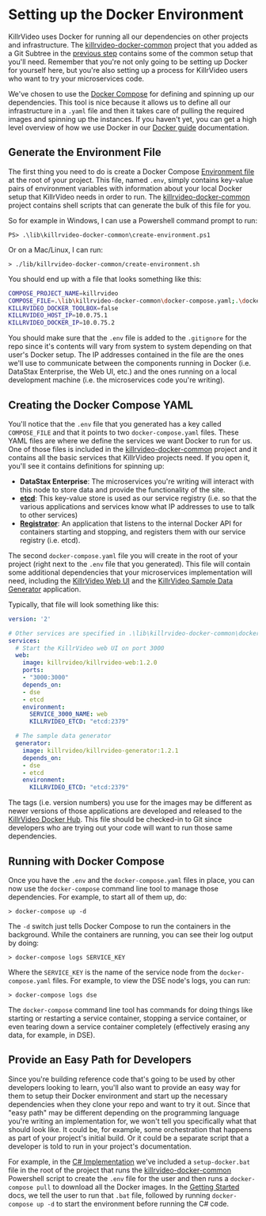 # Setting up the Docker Environment

KillrVideo uses Docker for running all our dependencies on other projects and infrastructure.
The [killrvideo-docker-common][docker-common] project that you added as a Git Subtree in the
[previous step][previous] contains some of the common setup that you'll need. Remember that
you're not only going to be setting up Docker for yourself here, but you're also setting up
a process for KillrVideo users who want to try your microservices code.

We've chosen to use the [Docker Compose][docker-compose] for defining and spinning up our
dependencies. This tool is nice because it allows us to define all our infrastructure in a
`.yaml` file and then it takes care of pulling the required images and spinning up the
instances. If you haven't yet, you can get a high level overview of how we use Docker in our
[Docker guide][docker-guide] documentation.

## Generate the Environment File

The first thing you need to do is create a Docker Compose [Environment file][env-file] at the
root of your project. This file, named `.env`, simply contains key-value pairs of environment
variables with information about your local Docker setup that KillrVideo needs in order to 
run. The [killrvideo-docker-common][docker-common] project contains shell scripts that can
generate the bulk of this file for you.

So for example in Windows, I can use a Powershell command prompt to run:

```
PS> .\lib\killrvideo-docker-common\create-environment.ps1
```

Or on a Mac/Linux, I can run:

```
> ./lib/killrvideo-docker-common/create-environment.sh
```

You should end up with a file that looks something like this:

```bash
COMPOSE_PROJECT_NAME=killrvideo
COMPOSE_FILE=.\lib\killrvideo-docker-common\docker-compose.yaml;.\docker-compose.yaml
KILLRVIDEO_DOCKER_TOOLBOX=false
KILLRVIDEO_HOST_IP=10.0.75.1
KILLRVIDEO_DOCKER_IP=10.0.75.2
```

You should make sure that the `.env` file is added to the `.gitignore` for the repo since 
it's contents will vary from system to system depending on that user's Docker setup. The IP
addresses contained in the file are the ones we'll use to communicate between the components
running in Docker (i.e. DataStax Enterprise, the Web UI, etc.) and the ones running on a
local development machine (i.e. the microservices code you're writing).

## Creating the Docker Compose YAML

You'll notice that the `.env` file that you generated has a key called `COMPOSE_FILE` and
that it points to two `docker-compose.yaml` files. These YAML files are where we define the
services we want Docker to run for us. One of those files is included in the [killrvideo-docker-common][docker-common]
project and it contains all the basic services that KillrVideo projects need. If you open it,
you'll see it contains definitions for spinning up:
- **DataStax Enterprise**: The microservices you're writing will interact with this node to store
data and provide the functionality of the site.
- **[etcd][etcd]**: This key-value store is used as our service registry (i.e. so that the
various applications and services know what IP addresses to use to talk to other services)
- **[Registrator][registrator]**: An application that listens to the internal Docker API for
containers starting and stopping, and registers them with our service registry (i.e. etcd).

The second `docker-compose.yaml` file you will create in the root of your project (right next
to the `.env` file that you generated). This file will contain some additional dependencies
that your microservices implementation will need, including the [KillrVideo Web UI][killrvideo-web]
and the [KillrVideo Sample Data Generator][killrvideo-generator] application.

Typically, that file will look something like this:

```yaml
version: '2'

# Other services are specified in .\lib\killrvideo-docker-common\docker-compose.yaml
services:
  # Start the KillrVideo web UI on port 3000
  web:
    image: killrvideo/killrvideo-web:1.2.0
    ports:
    - "3000:3000"
    depends_on:
    - dse
    - etcd
    environment:
      SERVICE_3000_NAME: web
      KILLRVIDEO_ETCD: "etcd:2379"

  # The sample data generator
  generator:
    image: killrvideo/killrvideo-generator:1.2.1
    depends_on:
    - dse
    - etcd
    environment:
      KILLRVIDEO_ETCD: "etcd:2379"
```

The tags (i.e. version numbers) you use for the images may be different as newer versions of 
those applications are developed and released to the [KillrVideo Docker Hub][docker-hub].
This file should be checked-in to Git since developers who are trying out your code will want
to run those same dependencies.

## Running with Docker Compose

Once you have the `.env` and the `docker-compose.yaml` files in place, you can now use the
`docker-compose` command line tool to manage those dependencies. For example, to start all of
them up, do:

```
> docker-compose up -d
```

The `-d` switch just tells Docker Compose to run the containers in the background. While the
containers are running, you can see their log output by doing:

```
> docker-compose logs SERVICE_KEY
```

Where the `SERVICE_KEY` is the name of the service node from the `docker-compose.yaml`
files. For example, to view the DSE node's logs, you can run:

```
> docker-compose logs dse
```

The `docker-compose` command line tool has commands for doing things like starting or
restarting a service container, stopping a service container, or even tearing down a service
container completely (effectively erasing any data, for example, in DSE).

## Provide an Easy Path for Developers

Since you're building reference code that's going to be used by other developers looking to
learn, you'll also want to provide an easy way for them to setup their Docker environment and
start up the necessary dependencies when they clone your repo and want to try it out. Since
that "easy path" may be different depending on the programming language you're writing an
implementation for, we won't tell you specifically what that should look like. It could be,
for example, some orchestration that happens as part of your project's initial build. Or it
could be a separate script that a developer is told to run in your project's documentation.

For example, in the [C# Implementation][killrvideo-csharp] we've included a `setup-docker.bat`
file in the root of the project that runs the [killrvideo-docker-common][docker-common]
Powershell script to create the `.env` file for the user and then runs a `docker-compose pull`
to download all the Docker images. In the [Getting Started][getting-started-csharp] docs, we
tell the user to run that `.bat` file, followed by running `docker-compose up -d` to start
the environment before running the C\# code. 


[docker-common]: https://github.com/KillrVideo/killrvideo-docker-common
[previous]: /docs/development/setup-git-repo/
[docker-compose]: https://docs.docker.com/compose/overview/
[docker-guide]: /docs/guides/docker/
[env-file]: https://docs.docker.com/compose/env-file/
[etcd]: https://github.com/coreos/etcd
[registrator]: https://github.com/gliderlabs/registrator
[killrvideo-web]: https://github.com/KillrVideo/killrvideo-web
[killrvideo-generator]: https://github.com/KillrVideo/killrvideo-generator
[docker-hub]: https://hub.docker.com/u/killrvideo/
[killrvideo-csharp]: https://github.com/LukeTillman/killrvideo-csharp
[getting-started-csharp]: /docs/languages/c-sharp/